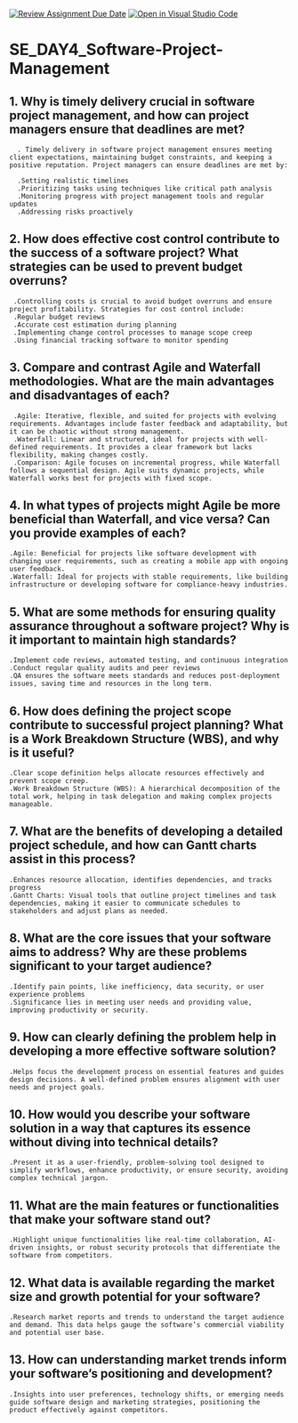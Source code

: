 [![Review Assignment Due Date](https://classroom.github.com/assets/deadline-readme-button-22041afd0340ce965d47ae6ef1cefeee28c7c493a6346c4f15d667ab976d596c.svg)](https://classroom.github.com/a/9pw6JKcu)
[![Open in Visual Studio Code](https://classroom.github.com/assets/open-in-vscode-2e0aaae1b6195c2367325f4f02e2d04e9abb55f0b24a779b69b11b9e10269abc.svg)](https://classroom.github.com/online_ide?assignment_repo_id=17063248&assignment_repo_type=AssignmentRepo)
# SE_DAY4_Software-Project-Management
## 1. Why is timely delivery crucial in software project management, and how can project managers ensure that deadlines are met?
      . Timely delivery in software project management ensures meeting client expectations, maintaining budget constraints, and keeping a positive reputation. Project managers can ensure deadlines are met by:

      .Setting realistic timelines
      .Prioritizing tasks using techniques like critical path analysis
      .Monitoring progress with project management tools and regular updates
      .Addressing risks proactively






## 2. How does effective cost control contribute to the success of a software project? What strategies can be used to prevent budget overruns?
     .Controlling costs is crucial to avoid budget overruns and ensure project profitability. Strategies for cost control include:
     .Regular budget reviews
     .Accurate cost estimation during planning
     .Implementing change control processes to manage scope creep
     .Using financial tracking software to monitor spending






## 3. Compare and contrast Agile and Waterfall methodologies. What are the main advantages and disadvantages of each?
     .Agile: Iterative, flexible, and suited for projects with evolving requirements. Advantages include faster feedback and adaptability, but it can be chaotic without strong management.
     .Waterfall: Linear and structured, ideal for projects with well-defined requirements. It provides a clear framework but lacks flexibility, making changes costly.
     .Comparison: Agile focuses on incremental progress, while Waterfall follows a sequential design. Agile suits dynamic projects, while Waterfall works best for projects with fixed scope.



## 4. In what types of projects might Agile be more beneficial than Waterfall, and vice versa? Can you provide examples of each?
    .Agile: Beneficial for projects like software development with changing user requirements, such as creating a mobile app with ongoing user feedback.
    .Waterfall: Ideal for projects with stable requirements, like building infrastructure or developing software for compliance-heavy industries.


## 5. What are some methods for ensuring quality assurance throughout a software project? Why is it important to maintain high standards?
    .Implement code reviews, automated testing, and continuous integration
    .Conduct regular quality audits and peer reviews
    .QA ensures the software meets standards and reduces post-deployment issues, saving time and resources in the long term.



## 6. How does defining the project scope contribute to successful project planning? What is a Work Breakdown Structure (WBS), and why is it useful?
    .Clear scope definition helps allocate resources effectively and prevent scope creep.
    .Work Breakdown Structure (WBS): A hierarchical decomposition of the total work, helping in task delegation and making complex projects manageable.


## 7. What are the benefits of developing a detailed project schedule, and how can Gantt charts assist in this process?
    .Enhances resource allocation, identifies dependencies, and tracks progress
    .Gantt Charts: Visual tools that outline project timelines and task dependencies, making it easier to communicate schedules to stakeholders and adjust plans as needed.


## 8. What are the core issues that your software aims to address? Why are these problems significant to your target audience?
    .Identify pain points, like inefficiency, data security, or user experience problems
    .Significance lies in meeting user needs and providing value, improving productivity or security.


## 9. How can clearly defining the problem help in developing a more effective software solution?
    .Helps focus the development process on essential features and guides design decisions. A well-defined problem ensures alignment with user needs and project goals.

## 10. How would you describe your software solution in a way that captures its essence without diving into technical details?
    .Present it as a user-friendly, problem-solving tool designed to simplify workflows, enhance productivity, or ensure security, avoiding complex technical jargon.

## 11. What are the main features or functionalities that make your software stand out?
    .Highlight unique functionalities like real-time collaboration, AI-driven insights, or robust security protocols that differentiate the software from competitors.

## 12. What data is available regarding the market size and growth potential for your software?
    .Research market reports and trends to understand the target audience and demand. This data helps gauge the software’s commercial viability and potential user base.

## 13. How can understanding market trends inform your software’s positioning and development?
    .Insights into user preferences, technology shifts, or emerging needs guide software design and marketing strategies, positioning the product effectively against competitors.

